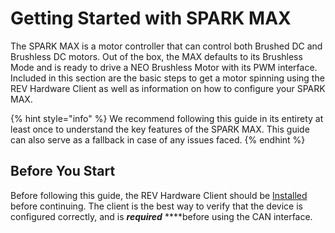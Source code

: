 # Getting Started with SPARK MAX

The SPARK MAX is a motor controller that can control both Brushed DC and Brushless DC motors. Out of the box, the MAX defaults to its Brushless Mode and is ready to drive a NEO Brushless Motor with its PWM interface. Included in this section are the basic steps to get a motor spinning using the REV Hardware Client as well as information on how to configure your SPARK MAX.

{% hint style="info" %}
We recommend following this guide in its entirety at least once to understand the key features of the SPARK MAX. This guide can also serve as a fallback in case of any issues faced.
{% endhint %}

## Before You Start

Before following this guide, the REV Hardware Client should be [Installed](../rev-hardware-client/getting-started-with-the-rev-hardware-client/#installation-instructions) before continuing. The client is the best way to verify that the device is configured correctly, and is _**required**_ ****before using the CAN interface.


